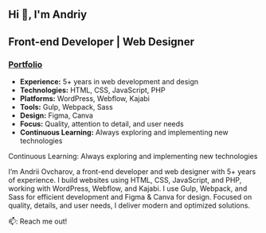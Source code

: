 ## Hi 👋, I'm Andriy

<h2>Front-end Developer | Web Designer</h2>
<h3>
<a href="https://ovcharov-portfolio.webflow.io/" target="_blank"><strong>Portfolio</strong></a></h3>

<ul class="custom-list">
  <li><strong>Experience:</strong> 5+ years in web development and design</li>
  <li><strong>Technologies:</strong> HTML, CSS, JavaScript, PHP</li>
  <li><strong>Platforms:</strong> WordPress, Webflow, Kajabi</li>
  <li><strong>Tools:</strong> Gulp, Webpack, Sass</li>
  <li><strong>Design:</strong> Figma, Canva</li>
  <li><strong>Focus:</strong> Quality, attention to detail, and user needs</li>
  <li><strong>Continuous Learning:</strong> Always exploring and implementing new technologies</li>
</ul>

Continuous Learning: Always exploring and implementing new technologies

I’m Andrii Ovcharov, a front-end developer and web designer with 5+ years of experience. I build websites using HTML, CSS, JavaScript, and PHP, working with WordPress, Webflow, and Kajabi. I use Gulp, Webpack, and Sass for efficient development and Figma & Canva for design. Focused on quality, details, and user needs, I deliver modern and optimized solutions.



📫: Reach me out!


